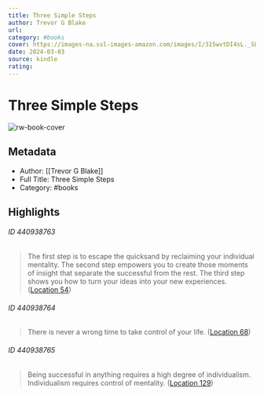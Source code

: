 ```yaml
---
title: Three Simple Steps
author: Trevor G Blake
url: 
category: #books
cover: https://images-na.ssl-images-amazon.com/images/I/31SwvtDI4sL._SL200_.jpg
date: 2024-03-03
source: kindle
rating:
---
```

# Three Simple Steps

![rw-book-cover](https://images-na.ssl-images-amazon.com/images/I/31SwvtDI4sL._SL200_.jpg)

## Metadata
- Author: [[Trevor G Blake]]
- Full Title: Three Simple Steps
- Category: #books

## Highlights
###### ID 440938763
> The first step is to escape the quicksand by reclaiming your individual mentality. The second step empowers you to create those moments of insight that separate the successful from the rest. The third step shows you how to turn your ideas into your new experiences. ([Location 54](https://readwise.io/to_kindle?action=open&asin=B008O7D8I2&location=54))
    
###### ID 440938764
> There is never a wrong time to take control of your life. ([Location 68](https://readwise.io/to_kindle?action=open&asin=B008O7D8I2&location=68))
    
###### ID 440938765
> Being successful in anything requires a high degree of individualism. Individualism requires control of mentality. ([Location 129](https://readwise.io/to_kindle?action=open&asin=B008O7D8I2&location=129))
    
